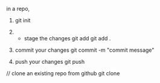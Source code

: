 in a repo,
1. git init

2. - stage the changes
    git add <filename>
    git add . 
3. commit your changes
    git commit -m "commit message"
4. push your changes
    git push


// clone an existing repo from github
git clone <https-url-copied-from-github>